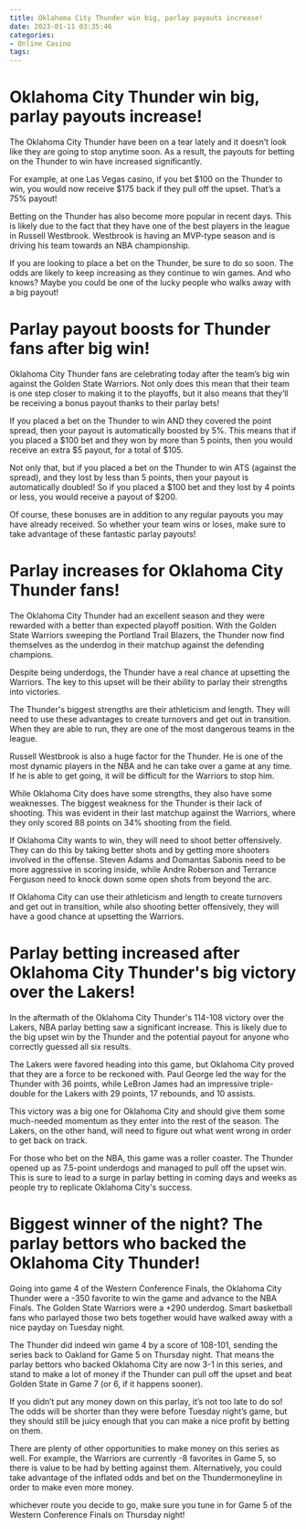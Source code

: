 ```yaml
---
title: Oklahoma City Thunder win big, parlay payouts increase!
date: 2023-01-11 03:35:46
categories:
- Online Casino
tags:
---
```



#  Oklahoma City Thunder win big, parlay payouts increase!

The Oklahoma City Thunder have been on a tear lately and it doesn’t look like they are going to stop anytime soon. As a result, the payouts for betting on the Thunder to win have increased significantly.

For example, at one Las Vegas casino, if you bet $100 on the Thunder to win, you would now receive $175 back if they pull off the upset. That’s a 75% payout!

Betting on the Thunder has also become more popular in recent days. This is likely due to the fact that they have one of the best players in the league in Russell Westbrook. Westbrook is having an MVP-type season and is driving his team towards an NBA championship.

If you are looking to place a bet on the Thunder, be sure to do so soon. The odds are likely to keep increasing as they continue to win games. And who knows? Maybe you could be one of the lucky people who walks away with a big payout!

#  Parlay payout boosts for Thunder fans after big win!

Oklahoma City Thunder fans are celebrating today after the team’s big win against the Golden State Warriors. Not only does this mean that their team is one step closer to making it to the playoffs, but it also means that they’ll be receiving a bonus payout thanks to their parlay bets!

If you placed a bet on the Thunder to win AND they covered the point spread, then your payout is automatically boosted by 5%. This means that if you placed a $100 bet and they won by more than 5 points, then you would receive an extra $5 payout, for a total of $105.

Not only that, but if you placed a bet on the Thunder to win ATS (against the spread), and they lost by less than 5 points, then your payout is automatically doubled! So if you placed a $100 bet and they lost by 4 points or less, you would receive a payout of $200.

Of course, these bonuses are in addition to any regular payouts you may have already received. So whether your team wins or loses, make sure to take advantage of these fantastic parlay payouts!

#  Parlay increases for Oklahoma City Thunder fans!

The Oklahoma City Thunder had an excellent season and they were rewarded with a better than expected playoff position. With the Golden State Warriors sweeping the Portland Trail Blazers, the Thunder now find themselves as the underdog in their matchup against the defending champions.

Despite being underdogs, the Thunder have a real chance at upsetting the Warriors. The key to this upset will be their ability to parlay their strengths into victories.

The Thunder's biggest strengths are their athleticism and length. They will need to use these advantages to create turnovers and get out in transition. When they are able to run, they are one of the most dangerous teams in the league.

Russell Westbrook is also a huge factor for the Thunder. He is one of the most dynamic players in the NBA and he can take over a game at any time. If he is able to get going, it will be difficult for the Warriors to stop him.

While Oklahoma City does have some strengths, they also have some weaknesses. The biggest weakness for the Thunder is their lack of shooting. This was evident in their last matchup against the Warriors, where they only scored 88 points on 34% shooting from the field.

If Oklahoma City wants to win, they will need to shoot better offensively. They can do this by taking better shots and by getting more shooters involved in the offense. Steven Adams and Domantas Sabonis need to be more aggressive in scoring inside, while Andre Roberson and Terrance Ferguson need to knock down some open shots from beyond the arc.

If Oklahoma City can use their athleticism and length to create turnovers and get out in transition, while also shooting better offensively, they will have a good chance at upsetting the Warriors.

#  Parlay betting increased after Oklahoma City Thunder's big victory over the Lakers! 

In the aftermath of the Oklahoma City Thunder's 114-108 victory over the Lakers, NBA parlay betting saw a significant increase. This is likely due to the big upset win by the Thunder and the potential payout for anyone who correctly guessed all six results.

The Lakers were favored heading into this game, but Oklahoma City proved that they are a force to be reckoned with. Paul George led the way for the Thunder with 36 points, while LeBron James had an impressive triple-double for the Lakers with 29 points, 17 rebounds, and 10 assists.

This victory was a big one for Oklahoma City and should give them some much-needed momentum as they enter into the rest of the season. The Lakers, on the other hand, will need to figure out what went wrong in order to get back on track.

For those who bet on the NBA, this game was a roller coaster. The Thunder opened up as 7.5-point underdogs and managed to pull off the upset win. This is sure to lead to a surge in parlay betting in coming days and weeks as people try to replicate Oklahoma City's success.

#  Biggest winner of the night? The parlay bettors who backed the Oklahoma City Thunder!

Going into game 4 of the Western Conference Finals, the Oklahoma City Thunder were a -350 favorite to win the game and advance to the NBA Finals. The Golden State Warriors were a +290 underdog. Smart basketball fans who parlayed those two bets together would have walked away with a nice payday on Tuesday night.

The Thunder did indeed win game 4 by a score of 108-101, sending the series back to Oakland for Game 5 on Thursday night. That means the parlay bettors who backed Oklahoma City are now 3-1 in this series, and stand to make a lot of money if the Thunder can pull off the upset and beat Golden State in Game 7 (or 6, if it happens sooner).

If you didn’t put any money down on this parlay, it’s not too late to do so! The odds will be shorter than they were before Tuesday night’s game, but they should still be juicy enough that you can make a nice profit by betting on them.

There are plenty of other opportunities to make money on this series as well. For example, the Warriors are currently -8 favorites in Game 5, so there is value to be had by betting against them. Alternatively, you could take advantage of the inflated odds and bet on the Thundermoneyline in order to make even more money.

 whichever route you decide to go, make sure you tune in for Game 5 of the Western Conference Finals on Thursday night!
